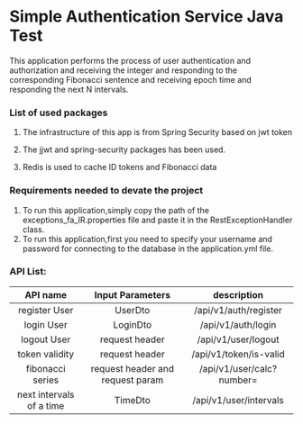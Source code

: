 # Simple Authentication Service Java Test
This application performs the process of user authentication and authorization and receiving the integer and responding to the corresponding Fibonacci sentence 
and receiving epoch time and responding the next N intervals.

### List of used packages
1. The infrastructure of this app is from Spring Security based on jwt token

2. The jjwt and spring-security packages has been used.

3. Redis is used to cache ID tokens and Fibonacci data

### Requirements needed to devate the project
1. To run this application,simply copy the path of the exceptions_fa_IR.properties file and paste it in the RestExceptionHandler class.
2. To run this application,first you need to specify your username and password for connecting to the database in the application.yml file.

### API List:
|         API name         |         Input Parameters         |                  description                   |
|:------------------------:|:--------------------------------:|:----------------------------------------------:|
|      register User       |             UserDto              |             /api/v1/auth/register              |
|        login User        |             LoginDto             |               /api/v1/auth/login               |
|       logout User        |          request header          |              /api/v1/user/logout               |   
|      token validity      |          request header          |             /api/v1/token/is-valid             |
|     fibonacci series     | request header and request param |           /api/v1/user/calc?number=            |
| next intervals of a time |             TimeDto              |             /api/v1/user/intervals             |
 
 

